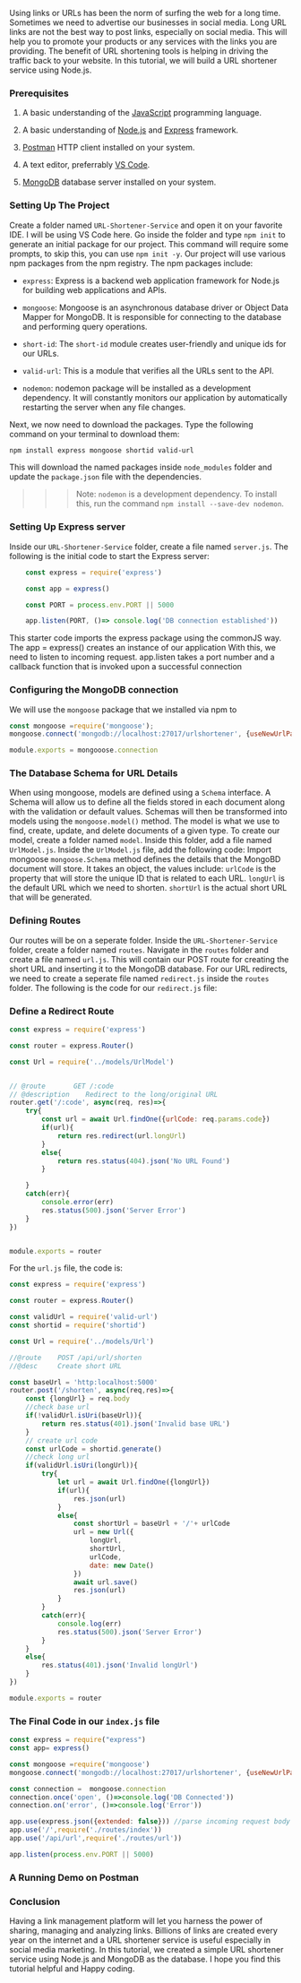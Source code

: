 Using links or URLs has been the norm of surfing the web for a long time. Sometimes we need to advertise our businesses in social media. Long URL links are not 
the best way to post links, especially on social media. This will help you to promote your products or any services with the links you are providing. 
The benefit of URL shortening tools is helping in driving the traffic back to your website. In this tutorial, we will build a URL shortener service using Node.js.

### Prerequisites
1. A basic understanding of the [JavaScript]() programming language.
   
2. A basic understanding of [Node.js]() and [Express]() framework.
   
3. [Postman]() HTTP client installed on your system.
   
4. A text editor, preferrably [VS Code]().

5. [MongoDB]() database server installed on your system.

### Setting Up The Project
Create a folder named `URL-Shortener-Service` and open it on your favorite IDE. I will be using VS Code here. Go inside the folder and type `npm init` to generate an initial package for our project. This command will require some prompts, to skip this, you can use `npm init -y`. Our project will use various npm packages from the npm registry. The npm packages include:
- `express`: Express is a backend web application framework for Node.js for building web applications and APIs.

- `mongoose`: Mongoose is an asynchronous database driver or Object Data Mapper for MongoDB. It is responsible for connecting to the database and performing query operations.

- `short-id`: The `short-id` module creates user-friendly and unique ids for our URLs.

- `valid-url`: This is a module that verifies all the URLs sent to the API.

- `nodemon`: nodemon package will be installed as a development dependency. It will constantly monitors our application by automatically restarting the server when any file changes.
  
Next, we now need to download the packages. Type the following command on your terminal to download them:

```bash
npm install express mongoose shortid valid-url
```
This will download the named packages inside `node_modules` folder and update the `package.json` file with the dependencies.

>>> Note: `nodemon` is a development dependency. To install this, run the command `npm install --save-dev nodemon`.


### Setting Up Express server
Inside our `URL-Shortener-Service` folder, create a file named `server.js`. The following is the initial code to start the Express server:
```js
    const express = require('express')

    const app = express()

    const PORT = process.env.PORT || 5000

    app.listen(PORT, ()=> console.log('DB connection established'))
```
This starter code imports the express package using the commonJS way. The app = express() creates an instance of our application
With this, we need to listen to incoming request. app.listen takes a port number and a callback function that is invoked
upon a successful connection

### Configuring the MongoDB connection
We will use the `mongoose` package that we installed via npm to
```js
const mongoose =require('mongoose');
mongoose.connect('mongodb://localhost:27017/urlshortener', {useNewUrlParser: true, useUnifiedTopology: true })

module.exports = mongooose.connection
```

### The Database Schema for URL Details
When using mongoose, models are defined using a `Schema` interface. A Schema will allow us to define all the fields stored in each document along with the validation or default values. Schemas will then be transformed into models using the `mongoose.model()` method. The model is what we use to find, create, update, and delete documents of a given type.
To create our model, create a folder named `model`. Inside this folder, add a file named `UrlModel.js`. Inside the `UrlModel.js` file, add the following code:
Import mongoose
`mongoose.Schema` method defines the details that the MongoBD document will store. It takes an object, the values include:
`urlCode` is the property that will store the unique ID that is related to each URL.
`longUrl` is the default URL which we need to shorten.
`shortUrl` is the actual short URL that will be generated.

### Defining Routes
Our routes will be on a seperate folder. Inside the `URL-Shortener-Service` folder, create a folder named `routes`. 
Navigate in the `routes` folder and create a file named `url.js`. This will contain our POST route for creating the short URL and inserting it to the MongoDB database. 
For our URL redirects, we need to create a seperate file named `redirect.js` inside the `routes` folder.
The following is the code for our `redirect.js` file:
### Define a Redirect Route
```js
const express = require('express')

const router = express.Router()

const Url = require('../models/UrlModel')


// @route       GET /:code
// @description    Redirect to the long/original URL 
router.get('/:code', async(req, res)=>{
    try{
        const url = await Url.findOne({urlCode: req.params.code})
        if(url){
            return res.redirect(url.longUrl)
        }
        else{
            return res.status(404).json('No URL Found')
        }

    }
    catch(err){
        console.error(err)
        res.status(500).json('Server Error')
    }
})


module.exports = router
```

For the `url.js` file, the code is:
```js
const express = require('express')

const router = express.Router()

const validUrl = require('valid-url')
const shortid = require('shortid')

const Url = require('../models/Url')

//@route    POST /api/url/shorten
//@desc     Create short URL

const baseUrl = 'http:localhost:5000'
router.post('/shorten', async(req,res)=>{
    const {longUrl} = req.body
    //check base url
    if(!validUrl.isUri(baseUrl)){
        return res.status(401).json('Invalid base URL')
    }
    // create url code
    const urlCode = shortid.generate()
    //check long url
    if(validUrl.isUri(longUrl)){
        try{
            let url = await Url.findOne({longUrl})
            if(url){
                res.json(url)
            }
            else{
                const shortUrl = baseUrl + '/'+ urlCode
                url = new Url({
                    longUrl,
                    shortUrl,
                    urlCode,
                    date: new Date()
                })
                await url.save()
                res.json(url)
            }
        }
        catch(err){
            console.log(err)
            res.status(500).json('Server Error')
        }
    }
    else{
        res.status(401).json('Invalid longUrl')
    }
})

module.exports = router
```
### The Final Code in our `index.js` file
```js
const express = require("express")
const app= express()

const mongoose =require('mongoose')
mongoose.connect('mongodb://localhost:27017/urlshortener', {useNewUrlParser: true, useUnifiedTopology: true })

const connection =  mongoose.connection
connection.once('open', ()=>console.log('DB Connected'))
connection.on('error', ()=>console.log('Error'))

app.use(express.json({extended: false})) //parse incoming request body in JSON format.
app.use('/',require('./routes/index'))
app.use('/api/url',require('./routes/url'))

app.listen(process.env.PORT || 5000)

```


### A Running Demo on Postman
 
 
### Conclusion
Having a link management platform will let you harness the power of sharing, managing and analyzing links. 
Billions of links are created every year on the internet and a URL shortener service is useful especially in social media marketing. 
In this tutorial, we created a simple URL shortener service using Node.js and MongoDB as the database. 
I hope you find this tutorial helpful and Happy coding.
